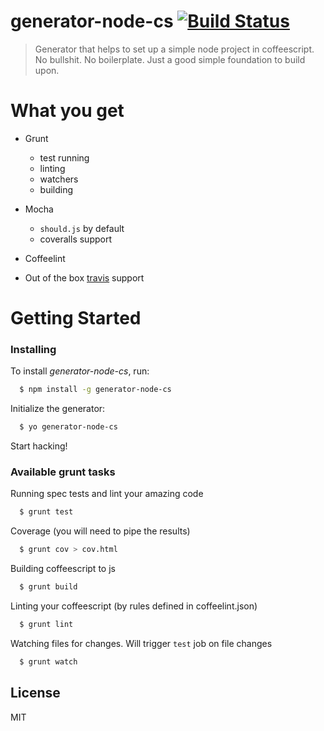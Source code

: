 # generator-node-cs [![Build Status](https://secure.travis-ci.org/kirstein/generator-node-cs.png?branch=master)](https://travis-ci.org/kirstein/generator-node-cs)

> Generator that helps to set up a simple node project in coffeescript.  
> No bullshit. No boilerplate. Just a good simple foundation to build upon.

# What you get

   * Grunt  
     * test running
     * linting
     * watchers
     * building

   * Mocha
     * `should.js` by default
     * coveralls support

  * Coffeelint 
  * Out of the box [travis](https://travis-ci.org) support

# Getting Started

### Installing

To install _generator-node-cs_, run:  
```bash
  $ npm install -g generator-node-cs
```

Initialize the generator:
```bash
  $ yo generator-node-cs
```

Start hacking!

### Available grunt tasks

Running spec tests and lint your amazing code  
```bash
  $ grunt test
```

Coverage (you will need to pipe the results)  
```bash
  $ grunt cov > cov.html
```

Building coffeescript to js  
```bash
  $ grunt build
```

Linting your coffeescript (by rules defined in coffeelint.json)  
```bash
  $ grunt lint
```

Watching files for changes. Will trigger `test` job on file changes  
```bash
  $ grunt watch
```

## License

MIT

